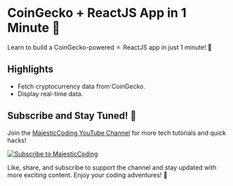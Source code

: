 # CoinGecko + ReactJS App in 1 Minute 🦎

Learn to build a CoinGecko-powered ⚛️ ReactJS app in just 1 minute! 🦎

## Highlights

- Fetch cryptocurrency data from CoinGecko.
- Display real-time data.

## Subscribe and Stay Tuned! 🎉

Join the [MajesticCoding YouTube Channel](https://www.youtube.com/@majesticcoding/) for more tech tutorials and quick hacks!

[![Subscribe to MajesticCoding](https://img.shields.io/badge/Subscribe-MajesticCoding-red)](https://www.youtube.com/@majesticcoding/)

Like, share, and subscribe to support the channel and stay updated with more exciting content. Enjoy your coding adventures! 🚀

